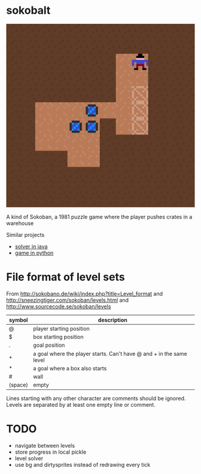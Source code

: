 
# sokobalt

![screenshot](assets/screenshot.png "screenshot")

A kind of Sokoban, a 1981 puzzle game where the player pushes crates in a warehouse

Similar projects 
- [solver in java](https://github.com/jameshong92/sokoban-solver)
- [game in python](http://inventwithpython.com/blog/2011/06/13/new-game-source-code-star-pusher-sokoban-clone/)



# File format of level sets

From http://sokobano.de/wiki/index.php?title=Level_format
and http://sneezingtiger.com/sokoban/levels.html
and http://www.sourcecode.se/sokoban/levels

|symbol|description|
|---|---|
| @ | player starting position |
| $ | box starting position |
| . | goal position |
| + | a goal where the player starts. Can't have @ and + in the same level |
| * | a goal where a box also starts |
| # | wall |
| (space) | empty |

Lines starting with any other character are comments should be ignored.
Levels are separated by at least one empty line or comment. 

# TODO
- navigate between levels
- store progress in local pickle
- level solver
- use bg and dirtysprites instead of redrawing every tick
